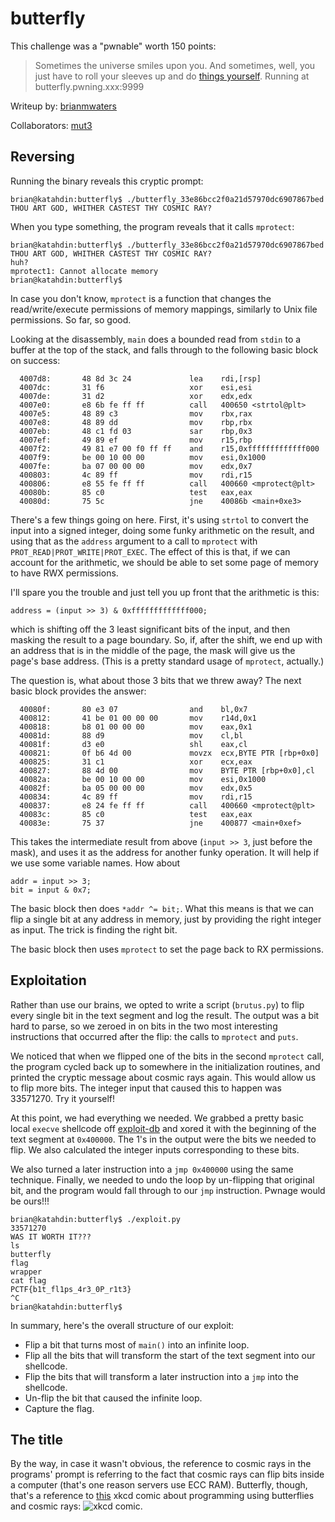 butterfly
=========

This challenge was a "pwnable" worth 150 points:

> Sometimes the universe smiles upon you. And sometimes, well, you just have to roll your  sleeves up and do [things yourself](https://github.com/burlingpwn/Writeups/raw/butterfly/PlaidCTF-2016/butterfly/butterfly_33e86bcc2f0a21d57970dc6907867bed). Running at butterfly.pwning.xxx:9999

Writeup by: [brianmwaters](https://github.com/brianmwaters)

Collaborators: [mut3](https://github.com/mut3)

Reversing
---------

Running the binary reveals this cryptic prompt:

```
brian@katahdin:butterfly$ ./butterfly_33e86bcc2f0a21d57970dc6907867bed
THOU ART GOD, WHITHER CASTEST THY COSMIC RAY?
```

When you type something, the program reveals that it calls ```mprotect```:

```
brian@katahdin:butterfly$ ./butterfly_33e86bcc2f0a21d57970dc6907867bed
THOU ART GOD, WHITHER CASTEST THY COSMIC RAY?
huh?
mprotect1: Cannot allocate memory
brian@katahdin:butterfly$
```

In case you don't know, ```mprotect``` is a function that changes the read/write/execute permissions of memory mappings, similarly to Unix file permissions. So far, so good.

Looking at the disassembly, ```main``` does a bounded read from ```stdin``` to a buffer at the top of the stack, and falls through to the following basic block on success:

```
  4007d8:       48 8d 3c 24             lea    rdi,[rsp]
  4007dc:       31 f6                   xor    esi,esi
  4007de:       31 d2                   xor    edx,edx
  4007e0:       e8 6b fe ff ff          call   400650 <strtol@plt>
  4007e5:       48 89 c3                mov    rbx,rax
  4007e8:       48 89 dd                mov    rbp,rbx
  4007eb:       48 c1 fd 03             sar    rbp,0x3
  4007ef:       49 89 ef                mov    r15,rbp
  4007f2:       49 81 e7 00 f0 ff ff    and    r15,0xfffffffffffff000
  4007f9:       be 00 10 00 00          mov    esi,0x1000
  4007fe:       ba 07 00 00 00          mov    edx,0x7
  400803:       4c 89 ff                mov    rdi,r15
  400806:       e8 55 fe ff ff          call   400660 <mprotect@plt>
  40080b:       85 c0                   test   eax,eax
  40080d:       75 5c                   jne    40086b <main+0xe3>
```

There's a few things going on here. First, it's using ```strtol``` to convert the input into a signed integer, doing some funky arithmetic on the result, and using that as the ```address``` argument to a call to ```mprotect``` with ```PROT_READ|PROT_WRITE|PROT_EXEC```. The effect of this is that, if we can account for the arithmetic, we should be able to set some page of memory to have RWX permissions.

I'll spare you the trouble and just tell you up front that the arithmetic is this:

```
address = (input >> 3) & 0xfffffffffffff000;
```

which is shifting off the 3 least significant bits of the input, and then masking the result to a page boundary. So, if, after the shift, we end up with an address that is in the middle of the page, the mask will give us the page's base address. (This is a pretty standard usage of ```mprotect```, actually.)

The question is, what about those 3 bits that we threw away? The next basic block provides the answer:

```
  40080f:       80 e3 07                and    bl,0x7
  400812:       41 be 01 00 00 00       mov    r14d,0x1
  400818:       b8 01 00 00 00          mov    eax,0x1
  40081d:       88 d9                   mov    cl,bl
  40081f:       d3 e0                   shl    eax,cl
  400821:       0f b6 4d 00             movzx  ecx,BYTE PTR [rbp+0x0]
  400825:       31 c1                   xor    ecx,eax
  400827:       88 4d 00                mov    BYTE PTR [rbp+0x0],cl
  40082a:       be 00 10 00 00          mov    esi,0x1000
  40082f:       ba 05 00 00 00          mov    edx,0x5
  400834:       4c 89 ff                mov    rdi,r15
  400837:       e8 24 fe ff ff          call   400660 <mprotect@plt>
  40083c:       85 c0                   test   eax,eax
  40083e:       75 37                   jne    400877 <main+0xef>
```

This takes the intermediate result from above (```input >> 3```, just before the mask), and uses it as the address for another funky operation. It will help if we use some variable names. How about
```
addr = input >> 3;
bit = input & 0x7;
```

The basic block then does ```*addr ^= bit;```. What this means is that we can flip a single bit at any address in memory, just by providing the right integer as input. The trick is finding the right bit.

The basic block then uses ```mprotect``` to set the page back to RX permissions.

Exploitation
------------

Rather than use our brains, we opted to write a script (```brutus.py```) to flip every single bit in the text segment and log the result. The output was a bit hard to parse, so we zeroed in on bits in the two most interesting instructions that occurred after the flip: the calls to ```mprotect``` and ```puts```.

We noticed that when we flipped one of the bits in the second ```mprotect``` call, the program cycled back up to somewhere in the initialization routines, and printed the cryptic message about cosmic rays again. This would allow us to flip more bits. The integer input that caused this to happen was 33571270. Try it yourself!

At this point, we had everything we needed. We grabbed a pretty basic local ```execve``` shellcode off [exploit-db](https://www.exploit-db.com/) and xored it with the beginning of the text segment at ```0x400000```. The 1's in the output were the bits we needed to flip. We also calculated the integer inputs corresponding to these bits.

We also turned a later instruction into a ```jmp 0x400000``` using the same technique. Finally, we needed to undo the loop by un-flipping that original bit, and the program would fall through to our ```jmp``` instruction. Pwnage would be ours!!!

```
brian@katahdin:butterfly$ ./exploit.py
33571270
WAS IT WORTH IT???
ls
butterfly
flag
wrapper
cat flag
PCTF{b1t_fl1ps_4r3_0P_r1t3}
^C
brian@katahdin:butterfly$
```

In summary, here's the overall structure of our exploit:
- Flip a bit that turns most of ```main()``` into an infinite loop.
- Flip all the bits that will transform the start of the text segment into our shellcode.
- Flip the bits that will transform a later instruction into a ```jmp``` into the shellcode.
- Un-flip the bit that caused the infinite loop.
- Capture the flag.

The title
---------
By the way, in case it wasn't obvious, the reference to cosmic rays in the programs' prompt is referring to the fact that cosmic rays can flip bits inside a computer (that's one reason servers use ECC RAM). Butterfly, though, that's a reference to [this](https://xkcd.com/378/) xkcd comic about programming using butterflies and cosmic rays: ![xkcd comic](https://imgs.xkcd.com/comics/real_programmers.png).
